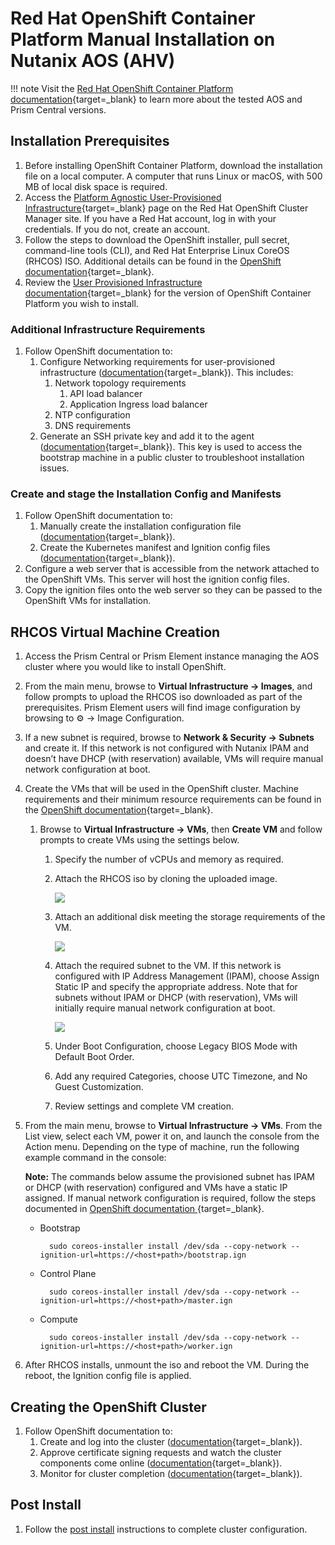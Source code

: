 # Red Hat OpenShift Container Platform Manual Installation on Nutanix AOS (AHV)

!!! note
    Visit the [Red Hat OpenShift Container Platform documentation](https://docs.openshift.com/container-platform/latest/installing/installing_nutanix/preparing-to-install-on-nutanix.html){target=_blank} to learn more about the tested AOS and Prism Central versions.

## Installation Prerequisites

1. Before installing OpenShift Container Platform, download the installation file on a local computer. A computer that runs Linux or macOS, with 500 MB of local disk space is required.
2. Access the [Platform Agnostic User-Provisioned Infrastructure](https://console.redhat.com/openshift/install/metal/user-provisioned){target=_blank} page on the Red Hat OpenShift Cluster Manager site. If you have a Red Hat account, log in with your credentials. If you do not, create an account.
3. Follow the steps to download the OpenShift installer, pull secret, command-line tools (CLI), and Red Hat Enterprise Linux CoreOS (RHCOS) ISO. Additional details can be found in the [OpenShift documentation](https://docs.openshift.com/container-platform/latest/installing/installing_platform_agnostic/installing-platform-agnostic.html#installation-obtaining-installer_installing-platform-agnostic){target=_blank}.
4. Review the [User Provisioned Infrastructure documentation](https://docs.openshift.com/container-platform/latest/installing/installing_bare_metal/installing-bare-metal.html){target=_blank} for the version of OpenShift Container Platform you wish to install.

### Additional Infrastructure Requirements

1. Follow OpenShift documentation to:
    1. Configure Networking requirements for user-provisioned infrastructure ([documentation](https://docs.openshift.com/container-platform/latest/installing/installing_bare_metal/installing-bare-metal.html#installation-network-user-infra_installing-bare-metal){target=_blank}). This includes:
        1. Network topology requirements
            1. API load balancer
            2. Application Ingress load balancer
        2. NTP configuration
        3. DNS requirements
    2. Generate an SSH private key and add it to the agent ([documentation](https://docs.openshift.com/container-platform/latest/installing/installing_bare_metal/installing-bare-metal.html#ssh-agent-using_installing-bare-metal){target=_blank}). This key is used to access the bootstrap machine in a public cluster to troubleshoot installation issues.

### Create and stage the Installation Config and Manifests

1. Follow OpenShift documentation to:
    1. Manually create the installation configuration file ([documentation](https://docs.openshift.com/container-platform/latest/installing/installing_bare_metal/installing-bare-metal.html#installation-initializing-manual_installing-bare-metal){target=_blank}).
    2. Create the Kubernetes manifest and Ignition config files ([documentation](https://docs.openshift.com/container-platform/latest/installing/installing_bare_metal/installing-bare-metal.html#installation-user-infra-generate-k8s-manifest-ignition_installing-bare-metal){target=_blank}).
2. Configure a web server that is accessible from the network attached to the OpenShift VMs. This server will host the ignition config files.
3. Copy the ignition files onto the web server so they can be passed to the OpenShift VMs for installation.

## RHCOS Virtual Machine Creation

1. Access the Prism Central or Prism Element instance managing the AOS cluster where you would like to install OpenShift.
2. From the main menu, browse to **Virtual Infrastructure → Images**, and follow prompts to upload the RHCOS iso downloaded as part of the prerequisites. Prism Element users will find image configuration by browsing to ⚙ → Image Configuration. 
3. If a new subnet is required, browse to **Network & Security → Subnets** and create it. If this network is not configured with Nutanix IPAM and doesn’t have DHCP (with reservation) available, VMs will require manual network configuration at boot.
4. Create the VMs that will be used in the OpenShift cluster. Machine requirements and their minimum resource requirements can be found in the [OpenShift documentation](https://docs.openshift.com/container-platform/latest/installing/installing_bare_metal/installing-bare-metal.html#installation-requirements-user-infra_installing-bare-metal){target=_blank}.
    1. Browse to **Virtual Infrastructure → VMs**, then **Create VM** and follow prompts to create VMs using the settings below.
        1. Specify the number of vCPUs and memory as required.
        2. Attach the RHCOS iso by cloning the uploaded image.

            <img src="images/attach_cdrom.png">

        3. Attach an additional disk meeting the storage requirements of the VM.

            <img src="images/attach_disk.png">

        4. Attach the required subnet to the VM. If this network is configured with IP Address Management (IPAM), choose Assign Static IP and specify the appropriate address. Note that for subnets without IPAM or DHCP (with reservation), VMs will initially require manual network configuration at boot.

            <img src="images/attach_subnet.png">

        5. Under Boot Configuration, choose Legacy BIOS Mode with Default Boot Order.
        6. Add any required Categories, choose UTC Timezone, and No Guest Customization.
        7. Review settings and complete VM creation.

5. From the main menu, browse to **Virtual Infrastructure → VMs**. From the List view, select each VM, power it on, and launch the console from the Action menu. Depending on the type of machine, run the following example command in the console:

    **Note:** The commands below assume the provisioned subnet has IPAM or DHCP (with reservation) configured and VMs have a static IP assigned. If manual network configuration is required, follow the steps documented in [OpenShift documentation ](https://docs.openshift.com/container-platform/latest/installing/installing_bare_metal/installing-bare-metal.html#installation-user-infra-machines-static-network_installing-bare-metal){target=_blank}.

    * Bootstrap
   
            sudo coreos-installer install /dev/sda --copy-network --ignition-url=https://<host+path>/bootstrap.ign

    * Control Plane
   
            sudo coreos-installer install /dev/sda --copy-network --ignition-url=https://<host+path>/master.ign

    * Compute
     
            sudo coreos-installer install /dev/sda --copy-network --ignition-url=https://<host+path>/worker.ign

6. After RHCOS installs, unmount the iso and reboot the VM. During the reboot, the Ignition config file is applied. 

## Creating the OpenShift Cluster

1. Follow OpenShift documentation to:
    1. Create and log into the cluster ([documentation](https://docs.openshift.com/container-platform/latest/installing/installing_bare_metal/installing-bare-metal.html#installation-installing-bare-metal_installing-bare-metal){target=_blank}).
    2. Approve certificate signing requests and watch the cluster components come online ([documentation](https://docs.openshift.com/container-platform/latest/installing/installing_bare_metal/installing-bare-metal.html#installation-approve-csrs_installing-bare-metal){target=_blank}).
    3. Monitor for cluster completion ([documentation](https://docs.openshift.com/container-platform/latest/installing/installing_bare_metal/installing-bare-metal.html#installation-complete-user-infra_installing-bare-metal){target=_blank}).
## Post Install

1. Follow the [post install](/openshift/post-install) instructions to complete cluster configuration.
